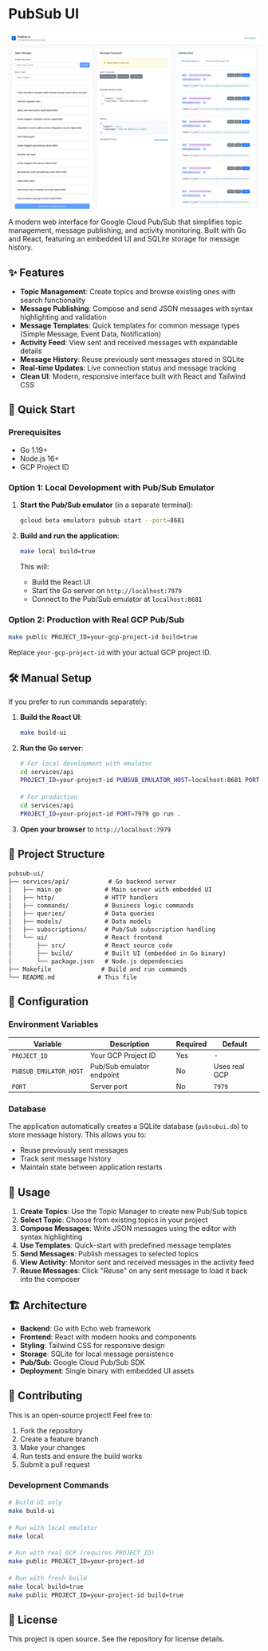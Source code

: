 # PubSub UI

![PubSub UI Screenshot](.playwright-mcp/pubsub-ui-screenshot.png)

A modern web interface for Google Cloud Pub/Sub that simplifies topic management, message publishing, and activity monitoring. Built with Go and React, featuring an embedded UI and SQLite storage for message history.

## ✨ Features

- **Topic Management**: Create topics and browse existing ones with search functionality
- **Message Publishing**: Compose and send JSON messages with syntax highlighting and validation
- **Message Templates**: Quick templates for common message types (Simple Message, Event Data, Notification)
- **Activity Feed**: View sent and received messages with expandable details
- **Message History**: Reuse previously sent messages stored in SQLite
- **Real-time Updates**: Live connection status and message tracking
- **Clean UI**: Modern, responsive interface built with React and Tailwind CSS

## 🚀 Quick Start

### Prerequisites

- Go 1.19+
- Node.js 16+
- GCP Project ID

### Option 1: Local Development with Pub/Sub Emulator

1. **Start the Pub/Sub emulator** (in a separate terminal):
   ```bash
   gcloud beta emulators pubsub start --port=8681
   ```

2. **Build and run the application**:
   ```bash
   make local build=true
   ```

   This will:
   - Build the React UI
   - Start the Go server on `http://localhost:7979`
   - Connect to the Pub/Sub emulator at `localhost:8681`

### Option 2: Production with Real GCP Pub/Sub

```bash
make public PROJECT_ID=your-gcp-project-id build=true
```

Replace `your-gcp-project-id` with your actual GCP project ID.

## 🛠 Manual Setup

If you prefer to run commands separately:

1. **Build the React UI**:
   ```bash
   make build-ui
   ```

2. **Run the Go server**:
   ```bash
   # For local development with emulator
   cd services/api
   PROJECT_ID=your-project-id PUBSUB_EMULATOR_HOST=localhost:8681 PORT=7979 go run .
   
   # For production
   cd services/api
   PROJECT_ID=your-project-id PORT=7979 go run .
   ```

3. **Open your browser** to `http://localhost:7979`

## 📁 Project Structure

```
pubsub-ui/
├── services/api/           # Go backend server
│   ├── main.go            # Main server with embedded UI
│   ├── http/              # HTTP handlers
│   ├── commands/          # Business logic commands
│   ├── queries/           # Data queries
│   ├── models/            # Data models
│   ├── subscriptions/     # Pub/Sub subscription handling
│   └── ui/                # React frontend
│       ├── src/           # React source code
│       ├── build/         # Built UI (embedded in Go binary)
│       └── package.json   # Node.js dependencies
├── Makefile              # Build and run commands
└── README.md            # This file
```

## 🔧 Configuration

### Environment Variables

| Variable | Description | Required | Default |
|----------|-------------|----------|---------|
| `PROJECT_ID` | Your GCP Project ID | Yes | - |
| `PUBSUB_EMULATOR_HOST` | Pub/Sub emulator endpoint | No | Uses real GCP |
| `PORT` | Server port | No | `7979` |

### Database

The application automatically creates a SQLite database (`pubsubui.db`) to store message history. This allows you to:
- Reuse previously sent messages
- Track sent message history
- Maintain state between application restarts

## 🎯 Usage

1. **Create Topics**: Use the Topic Manager to create new Pub/Sub topics
2. **Select Topic**: Choose from existing topics in your project
3. **Compose Messages**: Write JSON messages using the editor with syntax highlighting
4. **Use Templates**: Quick-start with predefined message templates
5. **Send Messages**: Publish messages to selected topics
6. **View Activity**: Monitor sent and received messages in the activity feed
7. **Reuse Messages**: Click "Reuse" on any sent message to load it back into the composer

## 🏗 Architecture

- **Backend**: Go with Echo web framework
- **Frontend**: React with modern hooks and components
- **Styling**: Tailwind CSS for responsive design
- **Storage**: SQLite for local message persistence
- **Pub/Sub**: Google Cloud Pub/Sub SDK
- **Deployment**: Single binary with embedded UI assets

## 🤝 Contributing

This is an open-source project! Feel free to:

1. Fork the repository
2. Create a feature branch
3. Make your changes
4. Run tests and ensure the build works
5. Submit a pull request

### Development Commands

```bash
# Build UI only
make build-ui

# Run with local emulator
make local

# Run with real GCP (requires PROJECT_ID)
make public PROJECT_ID=your-project-id

# Run with fresh build
make local build=true
make public PROJECT_ID=your-project-id build=true
```

## 📝 License

This project is open source. See the repository for license details.
